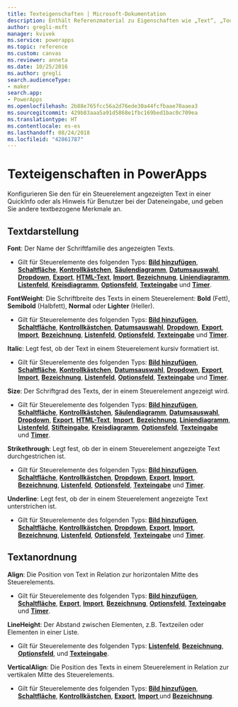 ```yaml
---
title: Texteigenschaften | Microsoft-Dokumentation
description: Enthält Referenzmaterial zu Eigenschaften wie „Text“, „Tooltip“ und „HintText“.
author: gregli-msft
manager: kvivek
ms.service: powerapps
ms.topic: reference
ms.custom: canvas
ms.reviewer: anneta
ms.date: 10/25/2016
ms.author: gregli
search.audienceType:
- maker
search.app:
- PowerApps
ms.openlocfilehash: 2b88e765fcc56a2d76ede30a44fcfbaae70aaea3
ms.sourcegitcommit: 429b83aaa5a91d5868e1fbc169bed1bac0c709ea
ms.translationtype: HT
ms.contentlocale: es-es
ms.lasthandoff: 08/24/2018
ms.locfileid: "42861787"
---
```

# <a name="text-properties-in-powerapps"></a>Texteigenschaften in PowerApps
Konfigurieren Sie den für ein Steuerelement angezeigten Text in einer QuickInfo oder als Hinweis für Benutzer bei der Dateneingabe, und geben Sie andere textbezogene Merkmale an.

## <a name="text-appearance"></a>Textdarstellung
**Font**: Der Name der Schriftfamilie des angezeigten Texts.

* Gilt für Steuerelemente des folgenden Typs: **[Bild hinzufügen](control-add-picture.md)**, **[Schaltfläche](control-button.md)**, **[Kontrollkästchen](control-check-box.md)**, **[Säulendiagramm](control-column-line-chart.md)**, **[Datumsauswahl](control-date-picker.md)**, **[Dropdown](control-drop-down.md)**, **[Export](control-export-import.md)**, **[HTML-Text](control-html-text.md)**, **[Import](control-export-import.md)**, **[Bezeichnung](control-text-box.md)**, **[Liniendiagramm](control-column-line-chart.md)**, **[Listenfeld](control-list-box.md)**, **[Kreisdiagramm](control-pie-chart.md)**, **[Optionsfeld](control-radio.md)**, **[Texteingabe](control-text-input.md)** und **[Timer](control-timer.md)**.

**FontWeight**: Die Schriftbreite des Texts in einem Steuerelement: **Bold** (Fett), **Semibold** (Halbfett), **Normal** oder **Lighter** (Heller).

* Gilt für Steuerelemente des folgenden Typs: **[Bild hinzufügen](control-add-picture.md)**, **[Schaltfläche](control-button.md)**, **[Kontrollkästchen](control-check-box.md)**, **[Datumsauswahl](control-date-picker.md)**, **[Dropdown](control-drop-down.md)**, **[Export](control-export-import.md)**, **[Import](control-export-import.md)**, **[Bezeichnung](control-text-box.md)**, **[Listenfeld](control-list-box.md)**, **[Optionsfeld](control-radio.md)**, **[Texteingabe](control-text-input.md)** und **[Timer](control-timer.md)**.

**Italic**: Legt fest, ob der Text in einem Steuerelement kursiv formatiert ist.

* Gilt für Steuerelemente des folgenden Typs: **[Bild hinzufügen](control-add-picture.md)**, **[Schaltfläche](control-button.md)**, **[Kontrollkästchen](control-check-box.md)**, **[Datumsauswahl](control-date-picker.md)**, **[Dropdown](control-drop-down.md)**, **[Export](control-export-import.md)**, **[Import](control-export-import.md)**, **[Bezeichnung](control-text-box.md)**, **[Listenfeld](control-list-box.md)**, **[Optionsfeld](control-radio.md)**, **[Texteingabe](control-text-input.md)** und **[Timer](control-timer.md)**.

**Size**: Der Schriftgrad des Texts, der in einem Steuerelement angezeigt wird.

* Gilt für Steuerelemente des folgenden Typs: **[Bild hinzufügen](control-add-picture.md)**, **[Schaltfläche](control-button.md)**, **[Kontrollkästchen](control-check-box.md)**, **[Säulendiagramm](control-column-line-chart.md)**, **[Datumsauswahl](control-date-picker.md)**, **[Dropdown](control-drop-down.md)**, **[Export](control-export-import.md)**, **[HTML-Text](control-html-text.md)**, **[Import](control-export-import.md)**, **[Bezeichnung](control-text-box.md)**, **[Liniendiagramm](control-column-line-chart.md)**, **[Listenfeld](control-list-box.md)**, **[Stifteingabe](control-pen-input.md)**, **[Kreisdiagramm](control-pie-chart.md)**, **[Optionsfeld](control-radio.md)**, **[Texteingabe](control-text-input.md)** und **[Timer](control-timer.md)**.

**Strikethrough**: Legt fest, ob der in einem Steuerelement angezeigte Text durchgestrichen ist.

* Gilt für Steuerelemente des folgenden Typs: **[Bild hinzufügen](control-add-picture.md)**, **[Schaltfläche](control-button.md)**, **[Kontrollkästchen](control-check-box.md)**, **[Dropdown](control-drop-down.md)**, **[Export](control-export-import.md)**, **[Import](control-export-import.md)**, **[Bezeichnung](control-text-box.md)**, **[Listenfeld](control-list-box.md)**, **[Optionsfeld](control-radio.md)**, **[Texteingabe](control-text-input.md)** und **[Timer](control-timer.md)**.

**Underline**: Legt fest, ob der in einem Steuerelement angezeigte Text unterstrichen ist.

* Gilt für Steuerelemente des folgenden Typs: **[Bild hinzufügen](control-add-picture.md)**, **[Schaltfläche](control-button.md)**, **[Kontrollkästchen](control-check-box.md)**, **[Dropdown](control-drop-down.md)**, **[Export](control-export-import.md)**, **[Import](control-export-import.md)**, **[Bezeichnung](control-text-box.md)**, **[Listenfeld](control-list-box.md)**, **[Optionsfeld](control-radio.md)**, **[Texteingabe](control-text-input.md)** und **[Timer](control-timer.md)**.

## <a name="text-placement"></a>Textanordnung
**Align**: Die Position von Text in Relation zur horizontalen Mitte des Steuerelements.

* Gilt für Steuerelemente des folgenden Typs: **[Bild hinzufügen](control-add-picture.md)**, **[Schaltfläche](control-button.md)**, **[Export](control-export-import.md)**, **[Import](control-export-import.md)**, **[Bezeichnung](control-text-box.md)**, **[Optionsfeld](control-radio.md)**, **[Texteingabe ](control-text-input.md)** und **[Timer](control-timer.md)**.

**LineHeight**: Der Abstand zwischen Elementen, z.B. Textzeilen oder Elementen in einer Liste.

* Gilt für Steuerelemente des folgenden Typs: **[Listenfeld](control-list-box.md)**, **[Bezeichnung](control-text-box.md)**, **[Optionsfeld](control-radio.md)**, und **[Texteingabe](control-text-input.md)**.

**VerticalAlign**: Die Position des Texts in einem Steuerelement in Relation zur vertikalen Mitte des Steuerelements.

* Gilt für Steuerelemente des folgenden Typs: **[Bild hinzufügen](control-add-picture.md)**, **[Schaltfläche](control-button.md)**, **[Kontrollkästchen](control-check-box.md)**, **[Export](control-export-import.md)**, **[Import ](control-export-import.md)** und **[Bezeichnung](control-text-box.md)**.

